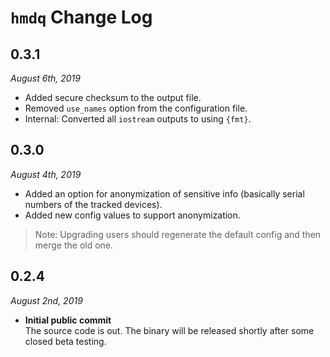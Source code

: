 # `hmdq` Change Log

## 0.3.1
*August 6th, 2019*

* Added secure checksum to the output file.
* Removed `use_names` option from the configuration file.
* Internal: Converted all `iostream` outputs to using `{fmt}`.

## 0.3.0
*August 4th, 2019*

* Added an option for anonymization of sensitive info (basically serial numbers of the tracked devices).
* Added new config values to support anonymization.

>Note: Upgrading users should regenerate the default config and then merge the old one.

## 0.2.4
*August 2nd, 2019*

* **Initial public commit**  
The source code is out. The binary will be released shortly after some closed beta testing.